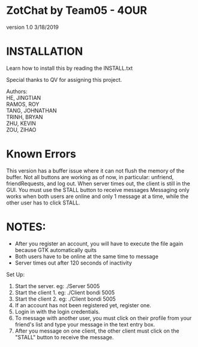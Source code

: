 # ZotChat by Team05 - 4OUR

version 1.0
3/18/2019

# INSTALLATION
Learn how to install this by reading the INSTALL.txt

Special thanks to QV for assigning this project.

Authors:  
HE, JINGTIAN  
RAMOS, ROY  
TANG, JOHNATHAN  
TRINH, BRYAN  
ZHU, KEVIN  
ZOU, ZIHAO  


# Known Errors
This version has a buffer issue where it can not flush the memory of the buffer.
Not all buttons are working as of now, in particular: unfriend, friendRequests, and log out.
When server times out, the client is still in the GUI.
You must use the STALL button to receive messages
Messaging only works when both users are online and only 1 message at a time, while the other user has to click STALL.

# NOTES:

- After you register an account, you will have to execute the file again because GTK automatically quits
- Both users have to be online at the same time to message
- Server times out after 120 seconds of inactivity

Set Up:
1. Start the server.	eg: ./Server 5005
2. Start the client 1.	eg: ./Client bondi 5005
3. Start the client 2. 	eg: ./Client bondi 5005
4. If an account has not been registered yet, register one.
5. Login in with the login credentials.
6. To message with another user, you must click on their profile from your friend's list and type your message in the text entry box.
7. After you message on one client, the other client must click on the "STALL" button to receive the message.
